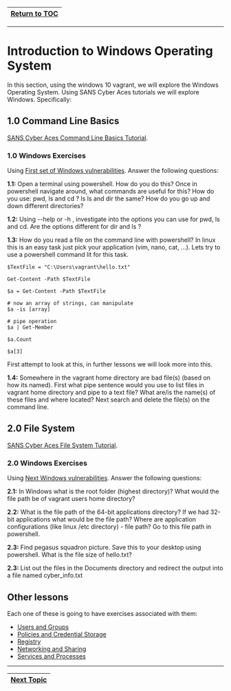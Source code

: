 |[Return to TOC](00-Table-of-Contents.md)|
|---|

---

# Introduction to Windows Operating System

In this section, using the windows 10 vagrant, we will explore the Windows Operating
System. Using SANS Cyber Aces tutorials we will explore Windows. Specifically:

## 1.0 Command Line Basics
[SANS Cyber Aces Command Line Basics Tutorial](https://tutorials.cyberaces.org/tutorials/view/1-2-3.html).

### 1.0 Windows Exercises
Using [First set of Windows vulnerabilities](01_win10_vagrant). Answer the 
following questions:

**1.1:**
Open a terminal using powershell. How do you do this? Once in powershell
navigate around, what commands are useful for this? How do you use: pwd, 
ls and cd ? Is ls and dir the same? How do you go up and down different
directories?

**1.2:**
Using --help or -h , investigate into the options you can use for pwd, ls
and cd. Are the options different for dir and ls ?

**1.3:**
How do you read a file on the command line with powershell? In linux this
is an easy task just pick your application (vim, nano, cat, ...). Lets try
to use a powershell command lit for this task. 
```
$TextFile = "C:\Users\vagrant\hello.txt"

Get-Content -Path $TextFile

$a = Get-Content -Path $TextFile

# now an array of strings, can manipulate
$a -is [array]

# pipe operation
$a | Get-Member

$a.Count

$a[3]
```

First attempt to look at this, in further lessons we will look more into
this.

**1.4:**
Somewhere in the vagrant home directory are bad file(s) (based on how its
named). First what pipe sentence would you use to list files in vagrant
home directory and pipe to a text file? What are/is the name(s) of these
files and where located? Next search and delete the file(s) on the 
command line. 

## 2.0 File System
[SANS Cyber Aces File System Tutorial](https://tutorials.cyberaces.org/tutorials/view/1-2-4.html).

### 2.0 Windows Exercises
Using [Next Windows vulnerabilities](02_win10_vagrant). Answer the 
following questions:

**2.1:**
In Windows what is the root folder (highest directory)? What would the file 
path be of vagrant users home directory?

**2.2:**
What is the file path of the 64-bit applications directory? If we had 32-bit 
applications what would be the file path? Where are application configurations
(like linux /etc directory) - file path? Go to this file path in powershell.

**2.3:**
Find pegasus squadron picture. Save this to your desktop using powershell.
What is the file size of hello.txt?

**2.3:**
List out the files in the Documents directory and redirect the output into
a file named cyber_info.txt

## Other lessons
Each one of these is going to have exercises associated with them:

* [Users and Groups](https://tutorials.cyberaces.org/tutorials/view/1-2-5.html)
* [Policies and Credential Storage](https://tutorials.cyberaces.org/tutorials/view/1-2-6.html)
* [Registry](https://tutorials.cyberaces.org/tutorials/view/1-2-7.html)
* [Networking and Sharing](https://tutorials.cyberaces.org/tutorials/view/1-2-8.html)
* [Services and Processes](https://tutorials.cyberaces.org/tutorials/view/1-2-9.html)

---

|[Next Topic](03_powershell.md)|
|---|
